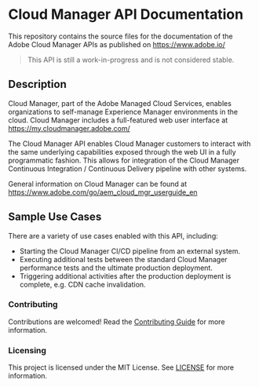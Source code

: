 # Cloud Manager API Documentation

This repository contains the source files for the documentation of the Adobe Cloud Manager APIs as published on https://www.adobe.io/

> This API is still a work-in-progress and is not considered stable.

## Description

Cloud Manager, part of the Adobe Managed Cloud Services, enables organizations to self-manage Experience Manager environments in the cloud. Cloud Manager includes
a full-featured web user interface at https://my.cloudmanager.adobe.com/

The Cloud Manager API enables Cloud Manager customers to interact with the same underlying capabilities exposed through the web UI in a fully programmatic fashion. This allows for integration of the Cloud Manager Continuous Integration / Continuous Delivery pipeline with other systems.

General information on Cloud Manager can be found at https://www.adobe.com/go/aem_cloud_mgr_userguide_en

## Sample Use Cases

There are a variety of use cases enabled with this API, including:

* Starting the Cloud Manager CI/CD pipeline from an external system.
* Executing additional tests between the standard Cloud Manager performance tests and the ultimate production deployment.
* Triggering additional activities after the production deployment is complete, e.g. CDN cache invalidation.

### Contributing

Contributions are welcomed! Read the [Contributing Guide](CONTRIBUTING.md) for more information.

### Licensing

This project is licensed under the MIT License. See [LICENSE](LICENSE) for more information.
